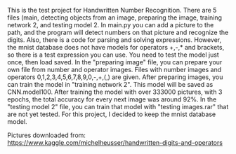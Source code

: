 This is the test project for Handwritten Number Recognition.
There are 5 files (main, detecting objects from an image, preparing the image, training network 2, and testing model 2.
In main.py you can add a picture to the path, and the program will detect numbers on that picture and recognize the digits. Also, there is a code for parsing and solving expressions.
However, the mnist database does not have models for operators +,-,* and brackets, so there is a test expression you can use. You need to test the model just once, then load saved.
In the "preparing image" file, you can prepare your own file from number and operator images. Files with number images and operators 0,1,2,3,4,5,6,7,8,9,0,-,+,(,) are given. 
After preparing images, you can train the model in "training network 2". This model will be saved as CNN.model100. After training the model with over 333000 pictures, 
with 3 epochs, the total accuracy for every next image was around 92%. In the "testing model 2" file, you can train that model with "testing images.rar" that are not yet tested. 
For this project, I decided to keep the mnist database model. 

Pictures downloaded from: https://www.kaggle.com/michelheusser/handwritten-digits-and-operators
